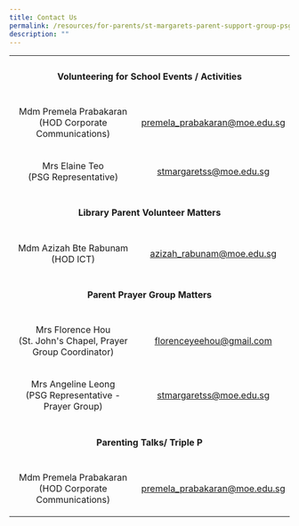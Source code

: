 ```yaml
---
title: Contact Us
permalink: /resources/for-parents/st-margarets-parent-support-group-psg/contact-us/
description: ""
---
```

<table>
  <tr>
		<th colspan="2"><h4 align="center">Volunteering for School Events / Activities</h4></th>
  </tr>
	<tr>
		<td><p align="center">Mdm Premela Prabakaran<br>(HOD Corporate Communications)</p></td>
    <td><p align="center"><a href="mailto:premela_prabakaran@moe.edu.sg" target="_blank" rel="noopener noreferrer">premela_prabakaran@moe.edu.sg</a></p></td>
  </tr>
  <tr>
		<td><p align="center">Mrs Elaine Teo<br>(PSG Representative)</p></td>
    <td><p align="center"><a href="mailto:stmargaretss@moe.edu.sg" target="_blank" rel="noopener noreferrer">stmargaretss@moe.edu.sg</a></p></td>
  </tr>
  <tr>
		<td colspan="2"><h4 align="center">Library Parent Volunteer Matters</h4></td>
  </tr>
  <tr>
		<td><p align="center">Mdm Azizah Bte Rabunam<br>(HOD ICT)</p></td>
    <td><p align="center"><a href="mailto:azizah_rabunam@moe.edu.sg" target="_blank" rel="noopener noreferrer">azizah_rabunam@moe.edu.sg</a></p></td>
  </tr>
  <tr>
		<td colspan="2"><h4 align="center">Parent Prayer Group Matters</h4></td>
  </tr>
  <tr>
		<td><p align="center">Mrs Florence Hou<br>(St. John's Chapel, Prayer Group Coordinator)</p></td>
    <td><p align="center"><a href="mailto:florenceyeehou@gmail.com" target="_blank" rel="noopener noreferrer">florenceyeehou@gmail.com</a></p></td>
  </tr>
  <tr>
		<td><p align="center">Mrs Angeline Leong<br>(PSG Representative - Prayer Group)</p></td>
    <td><p align="center"><a href="mailto:stmargaretss@moe.edu.sg" target="_blank" rel="noopener noreferrer">stmargaretss@moe.edu.sg</a></p></td>
  </tr>
  <tr>
		<td colspan="2"><h4 align="center">Parenting Talks/ Triple P</h4></td>
  </tr>
  <tr>
		<td><p align="center">Mdm Premela Prabakaran <br>(HOD Corporate Communications)</p></td>
    <td><p align="center"><a href="mailto:premela_prabakaran@moe.edu.sg" target="_blank" rel="noopener noreferrer">premela_prabakaran@moe.edu.sg</a></p></td>
  </tr>
</table>